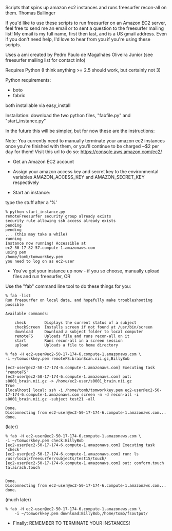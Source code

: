 Scripts that spins up amazon ec2 instances and runs freesurfer recon-all on them.
Thomas Ballinger

If you'd like to use these scripts to run freesurfer on an Amazon EC2 server, feel
free to send me an email or to sent a question to the freesurfer mailing list!
My email is my full name, first then last, and is a US gmail address.
Even if you don't need help, I'd love to hear from you if you're using these scripts.

Uses a ami created by Pedro Paulo de Magalhães Oliveira Junior
(see freesurfer mailing list for contact info)

Requires Python (I think anything >= 2.5 should work, but certainly not 3)

Python requirements:

* boto
* fabric

both installable via easy_install

Installation: download the two python files, "fabfile.py" and
"start_instance.py"

In the future this will be simpler, but for now these are the instructions:

Note: You currently need to manually terminate your amazon ec2 instances once 
you're finished with them, or you'll continue to be charged ~$2 per day
for them! Visit this url to do so:
https://console.aws.amazon.com/ec2/

* Get an Amazon EC2 account

* Assign your amazon access key and secret key to the environmental variables AMAZON_ACCESS_KEY and AMAZON_SECRET_KEY respectively

* Start an instance:

type the stuff after a '%'


    % python start_instance.py
    remoteFreesurfer security group already exists
    security rule allowing ssh access already exists
    pending
    pending
    ... (this may take a while)
    running
    Instance now running! Accessible at
    ec2-50-17-82-57.compute-1.amazonaws.com
    using pem
    /home/tomb/tomworkkey.pem
    you need to log on as ec2-user

* You've got your instance up now - if you so choose, manually upload files and run freesurfer, OR

Use the "fab" command line tool to do these things for you:

    % fab -list
    Run freesurfer on local data, and hopefully make troubleshooting possible

    Available commands:

        check        Displays the current status of a subject
        checkScreen  Installs screen if not found at /usr/bin/screen
        download     Download a subject folder to local computer
        remoteFS     Uploads file and runs recon-all on it
        start        Runs recon-all in a screen session
        upload       Uploads a file to home directory

    % fab -H ec2-user@ec2-50-17-174-6.compute-1.amazonaws.com \
    -i ~/tomworkkey.pem remoteFS:brainScan.nii.gz,BillyBob
         
    [ec2-user@ec2-50-17-174-6.compute-1.amazonaws.com] Executing task 'remoteFS'
    [ec2-user@ec2-50-17-174-6.compute-1.amazonaws.com] put: s0001_brain.nii.gz -> /home/ec2-user/s0001_brain.nii.gz
    True
    [localhost] local: ssh -i /home/tomb/tomworkkey.pem ec2-user@ec2-50-17-174-6.compute-1.amazonaws.com screen -m -d recon-all -i s0001_brain.nii.gz -subject test21 -all

    Done.
    Disconnecting from ec2-user@ec2-50-17-174-6.compute-1.amazonaws.com... done.
    
(later)

    % fab -H ec2-user@ec2-50-17-174-6.compute-1.amazonaws.com \
    -i ~/tomworkkey.pem check:BillyBob
    [ec2-user@ec2-50-17-174-6.compute-1.amazonaws.com] Executing task 'check'
    [ec2-user@ec2-50-17-174-6.compute-1.amazonaws.com] run: ls /usr/local/freesurfer/subjects/test15/touch/
    [ec2-user@ec2-50-17-174-6.compute-1.amazonaws.com] out: conform.touch  talairach.touch


    Done.
    Disconnecting from ec2-user@ec2-50-17-174-6.compute-1.amazonaws.com... done.

(much later)

    % fab -H ec2-user@ec2-50-17-174-6.compute-1.amazonaws.com \
        -i ~/tomworkkey.pem download:BillyBob,/home/tomb/fsoutput/

* Finally: REMEMBER TO TERMINATE YOUR INSTANCES!
